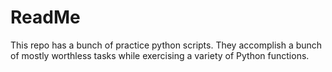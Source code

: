 # ReadMe
This repo has a bunch of practice python scripts. They accomplish a bunch of mostly worthless tasks while exercising a variety of Python functions.